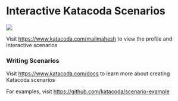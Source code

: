 # Interactive Katacoda Scenarios

[![](http://shields.katacoda.com/katacoda/mailmahesh/count.svg)](https://www.katacoda.com/mailmahesh "Get your profile on Katacoda.com")

Visit https://www.katacoda.com/mailmahesh to view the profile and interactive scenarios

### Writing Scenarios
Visit https://www.katacoda.com/docs to learn more about creating Katacoda scenarios

For examples, visit https://github.com/katacoda/scenario-example
